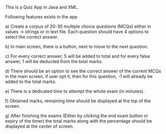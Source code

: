 This is a Quiz App in Java and XML. 

Following features exists in the app

a) Create a corpus of 20-30 multiple choice questions (MCQs) either in values -> strings or in text file. Each question should have 4 options to select the correct answer. 

b) In main screen, there is a button, next to move to the next question.

c) For every correct answer, 5 will be added to total and for every false answer, 1 will be deducted from the total marks. 

d) There should be an option to see the correct answer of the current MCQs in the main screen, if user opt it, then for this question, -1 will already be added to the total marks. 

e) There is a dedicated time to attempt the whole exam (in minutes). 

f) Obtained marks, remaining time should be displayed at the top of the screen. 

g) After finishing the exams (Either by clicking the end exam button or expiry of the timer) the total marks along with the percentage should be displayed at the center of screen.
